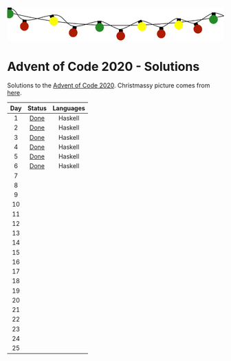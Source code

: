 ![Christmas Lights](https://github.com/Isterdam/aoc2020/blob/main/christmas-304506_1280.png "Christmas Lights")

# Advent of Code 2020 - Solutions

Solutions to the [Advent of Code 2020](https://adventofcode.com/ "AoC"). Christmassy picture comes from [here](https://www.needpix.com/photo/174828/christmas-bulb-string-lights-holidays-bulbs-decorate-free-vector-graphics-free-pictures). 

<center>

| Day | Status |   Languages  |
|:---:|:------:|:------------:|
|  1  |  [Done](https://github.com/Isterdam/aoc2020/tree/main/Solutions/Day1)  |    Haskell   |
|  2  |  [Done](https://github.com/Isterdam/aoc2020/tree/main/Solutions/Day2)  |    Haskell   |
|  3  |  [Done](https://github.com/Isterdam/aoc2020/tree/main/Solutions/Day3)  |    Haskell   |
|  4  |  [Done](https://github.com/Isterdam/aoc2020/tree/main/Solutions/Day4)  |    Haskell   |
|  5  |  [Done](https://github.com/Isterdam/aoc2020/tree/main/Solutions/Day5)  |    Haskell   |
|  6  |  [Done](https://github.com/Isterdam/aoc2020/tree/main/Solutions/Day6)  |    Haskell   |
|  7  |        |              |
|  8  |        |              |
|  9  |        |              |
|  10 |        |              |
|  11 |        |              |
|  12 |        |              |
|  13 |        |              |
|  14 |        |              |
|  15 |        |              |
|  16 |        |              |
|  17 |        |              |
|  18 |        |              |
|  19 |        |              |
|  20 |        |              |
|  21 |        |              |
|  22 |        |              |
|  23 |        |              |
|  24 |        |              |
|  25 |        |              |

</center>
